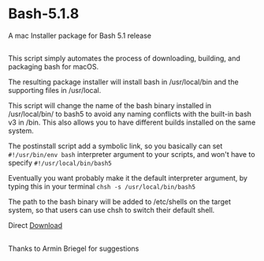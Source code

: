 # Bash-5.1.8
A  mac Installer package for Bash 5.1 release
##
This script simply automates the process of downloading, building, and packaging bash for macOS.

The resulting package installer will install bash in /usr/local/bin and the supporting files in /usr/local.

This script will change the name of the bash binary installed in /usr/local/bin/ to bash5 to avoid 
any naming conflicts with the built-in bash v3 in /bin. 
This also allows you to have different builds installed on the same system.

The postinstall script add a symbolic link, so you basically can set 
`#!/usr/bin/env bash`
interpreter argument to your scripts, and won't have to specify 
`#!/usr/local/bin/bash5`

Eventually you want probably make it the default interpreter argument,
by typing this in your terminal `chsh -s /usr/local/bin/bash5`

The path to the bash binary will be added to /etc/shells on the target system,
so that users can use chsh to switch their default shell.

Direct [Download](https://github.com/LAbyOne/Bash-5.1/raw/main/Bash-5-Installer-Builder.dmg)

##
Thanks to Armin Briegel for suggestions
